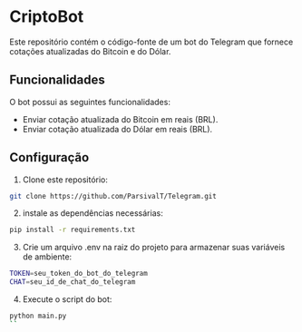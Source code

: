 # CriptoBot

Este repositório contém o código-fonte de um bot do Telegram que fornece cotações atualizadas do Bitcoin e do Dólar.

## Funcionalidades

O bot possui as seguintes funcionalidades:

- Enviar cotação atualizada do Bitcoin em reais (BRL).
- Enviar cotação atualizada do Dólar em reais (BRL).

## Configuração

1. Clone este repositório:

```bash
git clone https://github.com/ParsivalT/Telegram.git
```
2. instale as dependências necessárias:

```bash
pip install -r requirements.txt
```
3. Crie um arquivo .env na raiz do projeto para armazenar suas variáveis de ambiente:

```bash
TOKEN=seu_token_do_bot_do_telegram
CHAT=seu_id_de_chat_do_telegram
```

4. Execute o script do bot:

```bash
python main.py
``

